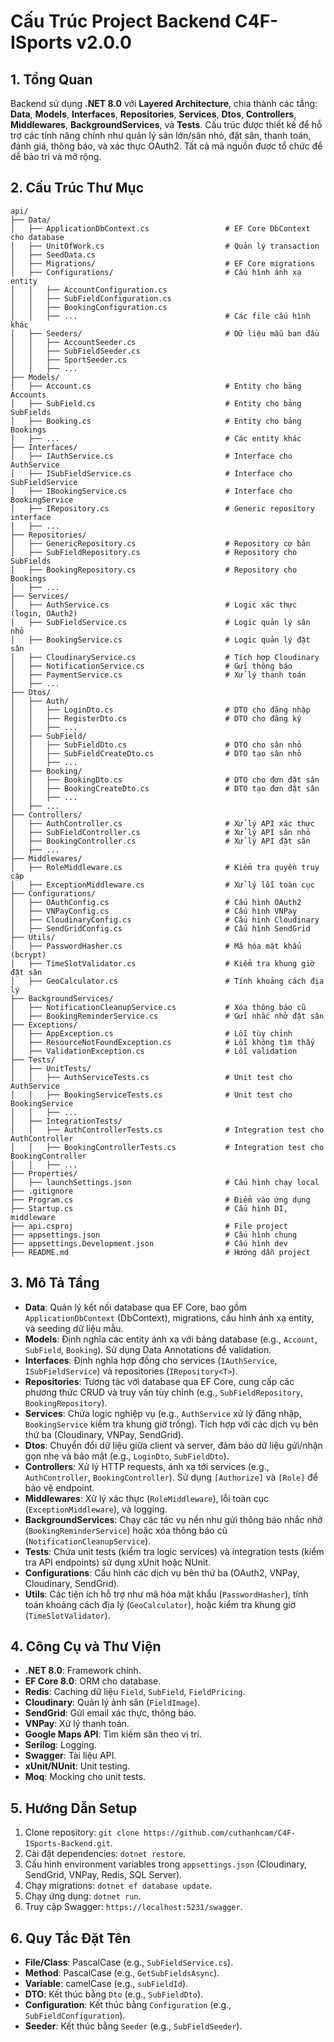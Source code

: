 # Cấu Trúc Project Backend C4F-ISports v2.0.0

## 1. Tổng Quan
Backend sử dụng **.NET 8.0** với **Layered Architecture**, chia thành các tầng: **Data**, **Models**, **Interfaces**, **Repositories**, **Services**, **Dtos**, **Controllers**, **Middlewares**, **BackgroundServices**, và **Tests**. Cấu trúc được thiết kế để hỗ trợ các tính năng chính như quản lý sân lớn/sân nhỏ, đặt sân, thanh toán, đánh giá, thông báo, và xác thực OAuth2. Tất cả mã nguồn được tổ chức để dễ bảo trì và mở rộng.

## 2. Cấu Trúc Thư Mục
```
api/
├── Data/
│   ├── ApplicationDbContext.cs                 # EF Core DbContext cho database
│   ├── UnitOfWork.cs                           # Quản lý transaction
│   ├── SeedData.cs
│   ├── Migrations/                             # EF Core migrations
│   ├── Configurations/                         # Cấu hình ánh xạ entity
│   │   ├── AccountConfiguration.cs
│   │   ├── SubFieldConfiguration.cs
│   │   ├── BookingConfiguration.cs
│   │   ├── ...                                 # Các file cấu hình khác
│   ├── Seeders/                                # Dữ liệu mẫu ban đầu
│   │   ├── AccountSeeder.cs
│   │   ├── SubFieldSeeder.cs
│   │   ├── SportSeeder.cs
│   │   ├── ...
├── Models/
│   ├── Account.cs                              # Entity cho bảng Accounts
│   ├── SubField.cs                             # Entity cho bảng SubFields
│   ├── Booking.cs                              # Entity cho bảng Bookings
│   ├── ...                                     # Các entity khác
├── Interfaces/
│   ├── IAuthService.cs                         # Interface cho AuthService
│   ├── ISubFieldService.cs                     # Interface cho SubFieldService
│   ├── IBookingService.cs                      # Interface cho BookingService
│   ├── IRepository.cs                          # Generic repository interface
│   ├── ...
├── Repositories/
│   ├── GenericRepository.cs                    # Repository cơ bản
│   ├── SubFieldRepository.cs                   # Repository cho SubFields
│   ├── BookingRepository.cs                    # Repository cho Bookings
│   ├── ...
├── Services/
│   ├── AuthService.cs                          # Logic xác thực (login, OAuth2)
│   ├── SubFieldService.cs                      # Logic quản lý sân nhỏ
│   ├── BookingService.cs                       # Logic quản lý đặt sân
│   ├── CloudinaryService.cs                    # Tích hợp Cloudinary
│   ├── NotificationService.cs                  # Gửi thông báo
│   ├── PaymentService.cs                       # Xử lý thanh toán
│   ├── ...
├── Dtos/
│   ├── Auth/
│   │   ├── LoginDto.cs                         # DTO cho đăng nhập
│   │   ├── RegisterDto.cs                      # DTO cho đăng ký
│   │   ├── ...
│   ├── SubField/
│   │   ├── SubFieldDto.cs                      # DTO cho sân nhỏ
│   │   ├── SubFieldCreateDto.cs                # DTO tạo sân nhỏ
│   │   ├── ...
│   ├── Booking/
│   │   ├── BookingDto.cs                       # DTO cho đơn đặt sân
│   │   ├── BookingCreateDto.cs                 # DTO tạo đơn đặt sân
│   │   ├── ...
│   ├── ...
├── Controllers/
│   ├── AuthController.cs                       # Xử lý API xác thực
│   ├── SubFieldController.cs                   # Xử lý API sân nhỏ
│   ├── BookingController.cs                    # Xử lý API đặt sân
│   ├── ...
├── Middlewares/
│   ├── RoleMiddleware.cs                       # Kiểm tra quyền truy cập
│   ├── ExceptionMiddleware.cs                  # Xử lý lỗi toàn cục
├── Configurations/
│   ├── OAuthConfig.cs                          # Cấu hình OAuth2
│   ├── VNPayConfig.cs                          # Cấu hình VNPay
│   ├── CloudinaryConfig.cs                     # Cấu hình Cloudinary
│   ├── SendGridConfig.cs                       # Cấu hình SendGrid
├── Utils/
│   ├── PasswordHasher.cs                       # Mã hóa mật khẩu (bcrypt)
│   ├── TimeSlotValidator.cs                    # Kiểm tra khung giờ đặt sân
│   ├── GeoCalculator.cs                        # Tính khoảng cách địa lý
├── BackgroundServices/
│   ├── NotificationCleanupService.cs           # Xóa thông báo cũ
│   ├── BookingReminderService.cs               # Gửi nhắc nhở đặt sân
├── Exceptions/
│   ├── AppException.cs                         # Lỗi tùy chỉnh
│   ├── ResourceNotFoundException.cs            # Lỗi không tìm thấy
│   ├── ValidationException.cs                  # Lỗi validation
├── Tests/
│   ├── UnitTests/
│   │   ├── AuthServiceTests.cs                 # Unit test cho AuthService
│   │   ├── BookingServiceTests.cs              # Unit test cho BookingService
│   │   ├── ...
│   ├── IntegrationTests/
│   │   ├── AuthControllerTests.cs              # Integration test cho AuthController
│   │   ├── BookingControllerTests.cs           # Integration test cho BookingController
│   │   ├── ...
├── Properties/
│   ├── launchSettings.json                     # Cấu hình chạy local
├── .gitignore
├── Program.cs                                  # Điểm vào ứng dụng
├── Startup.cs                                  # Cấu hình DI, middleware
├── api.csproj                                  # File project
├── appsettings.json                            # Cấu hình chung
├── appsettings.Development.json                # Cấu hình dev
├── README.md                                   # Hướng dẫn project
```

## 3. Mô Tả Tầng
- **Data**: Quản lý kết nối database qua EF Core, bao gồm `ApplicationDbContext` (DbContext), migrations, cấu hình ánh xạ entity, và seeding dữ liệu mẫu.
- **Models**: Định nghĩa các entity ánh xạ với bảng database (e.g., `Account`, `SubField`, `Booking`). Sử dụng Data Annotations để validation.
- **Interfaces**: Định nghĩa hợp đồng cho services (`IAuthService`, `ISubFieldService`) và repositories (`IRepository<T>`).
- **Repositories**: Tương tác với database qua EF Core, cung cấp các phương thức CRUD và truy vấn tùy chỉnh (e.g., `SubFieldRepository`, `BookingRepository`).
- **Services**: Chứa logic nghiệp vụ (e.g., `AuthService` xử lý đăng nhập, `BookingService` kiểm tra khung giờ trống). Tích hợp với các dịch vụ bên thứ ba (Cloudinary, VNPay, SendGrid).
- **Dtos**: Chuyển đổi dữ liệu giữa client và server, đảm bảo dữ liệu gửi/nhận gọn nhẹ và bảo mật (e.g., `LoginDto`, `SubFieldDto`).
- **Controllers**: Xử lý HTTP requests, ánh xạ tới services (e.g., `AuthController`, `BookingController`). Sử dụng `[Authorize]` và `[Role]` để bảo vệ endpoint.
- **Middlewares**: Xử lý xác thực (`RoleMiddleware`), lỗi toàn cục (`ExceptionMiddleware`), và logging.
- **BackgroundServices**: Chạy các tác vụ nền như gửi thông báo nhắc nhở (`BookingReminderService`) hoặc xóa thông báo cũ (`NotificationCleanupService`).
- **Tests**: Chứa unit tests (kiểm tra logic services) và integration tests (kiểm tra API endpoints) sử dụng xUnit hoặc NUnit.
- **Configurations**: Cấu hình các dịch vụ bên thứ ba (OAuth2, VNPay, Cloudinary, SendGrid).
- **Utils**: Các tiện ích hỗ trợ như mã hóa mật khẩu (`PasswordHasher`), tính toán khoảng cách địa lý (`GeoCalculator`), hoặc kiểm tra khung giờ (`TimeSlotValidator`).

## 4. Công Cụ và Thư Viện
- **.NET 8.0**: Framework chính.
- **EF Core 8.0**: ORM cho database.
- **Redis**: Caching dữ liệu `Field`, `SubField`, `FieldPricing`.
- **Cloudinary**: Quản lý ảnh sân (`FieldImage`).
- **SendGrid**: Gửi email xác thực, thông báo.
- **VNPay**: Xử lý thanh toán.
- **Google Maps API**: Tìm kiếm sân theo vị trí.
- **Serilog**: Logging.
- **Swagger**: Tài liệu API.
- **xUnit/NUnit**: Unit testing.
- **Moq**: Mocking cho unit tests.

## 5. Hướng Dẫn Setup
1. Clone repository: `git clone https://github.com/cuthanhcam/C4F-ISports-Backend.git`.
2. Cài đặt dependencies: `dotnet restore`.
3. Cấu hình environment variables trong `appsettings.json` (Cloudinary, SendGrid, VNPay, Redis, SQL Server).
4. Chạy migrations: `dotnet ef database update`.
5. Chạy ứng dụng: `dotnet run`.
6. Truy cập Swagger: `https://localhost:5231/swagger`.

## 6. Quy Tắc Đặt Tên
- **File/Class**: PascalCase (e.g., `SubFieldService.cs`).
- **Method**: PascalCase (e.g., `GetSubFieldsAsync`).
- **Variable**: camelCase (e.g., `subFieldId`).
- **DTO**: Kết thúc bằng `Dto` (e.g., `SubFieldDto`).
- **Configuration**: Kết thúc bằng `Configuration` (e.g., `SubFieldConfiguration`).
- **Seeder**: Kết thúc bằng `Seeder` (e.g., `SubFieldSeeder`).